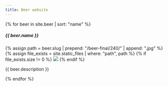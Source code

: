 ```yaml
---
title: Beer website
---
```

<div class="container">
{% for beer in site.beer | sort: "name" %}
<div class="card mb-3" style="max-width: 540px;">
<div class="row">
<h5 class="card-title">{{ beer.name }}</h5>
</div>
<div class="row g-0">
    <div class="col-3">
    {% assign path = beer.slug | prepend: "/beer-final/240/" | append: ".jpg"  %}
    {% assign file_exists = site.static_files | where: "path", path  %}
    {% if file_exists.size != 0 %}
    <img src="{{ path }}" class="img-fluid rounded-start">
    {% endif %}
    </div>
    <div class="col-9">
    <div class="card-body">
        <p class="card-text">{{ beer.description }}</p>
        <!--<p class="card-text"><small class="text-body-secondary">Last updated 3 mins ago</small></p>-->
    </div>
    </div>
</div>
</div>
{% endfor %}
</div>

